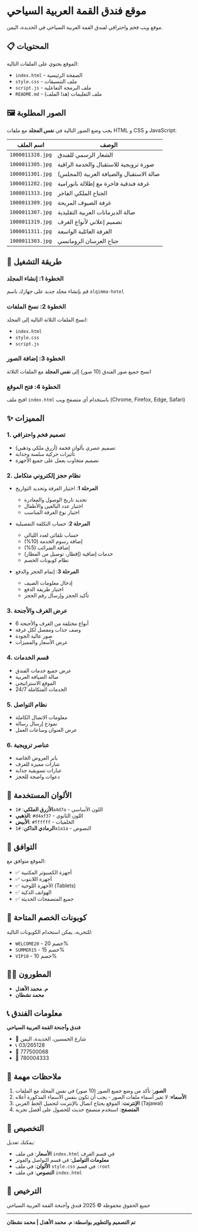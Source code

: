 # موقع فندق القمة العربية السياحي

موقع ويب فخم واحترافي لفندق القمة العربية السياحي في الحديدة، اليمن.

## 📋 المحتويات

الموقع يحتوي على الملفات التالية:
- `index.html` - الصفحة الرئيسية
- `style.css` - ملف التنسيقات
- `script.js` - ملف البرمجة التفاعلية
- `README.md` - ملف التعليمات (هذا الملف)

## 🖼️ الصور المطلوبة

يجب وضع الصور التالية في **نفس المجلد** مع ملفات HTML و CSS و JavaScript:

| اسم الملف | الوصف |
|-----------|-------|
| `1000011328.jpg` | الشعار الرسمي للفندق |
| `1000011305.jpg` | صورة ترويجية للاستقبال والخدمة الراقية |
| `1000011301.jpg` | صالة الاستقبال والضيافة العربية (المجلس) |
| `1000011282.jpg` | غرفة فندقية فاخرة مع إطلالة بانورامية |
| `1000011313.jpg` | الجناح الملكي الفاخر |
| `1000011309.jpg` | غرفة الضيوف المريحة |
| `1000011307.jpg` | صالة الديرمانات العربية التقليدية |
| `1000011319.jpg` | تصميم إعلاني لأنواع الغرف |
| `1000011311.jpg` | الغرفة العائلية الواسعة |
| `1000011303.jpg` | جناح العرسان الرومانسي |

## 🚀 طريقة التشغيل

### الخطوة 1: إنشاء المجلد
قم بإنشاء مجلد جديد على جهازك باسم `alqimma-hotel`

### الخطوة 2: نسخ الملفات
انسخ الملفات الثلاثة التالية إلى المجلد:
- `index.html`
- `style.css`
- `script.js`

### الخطوة 3: إضافة الصور
انسخ جميع صور الفندق (10 صور) إلى **نفس المجلد** مع الملفات الثلاثة

### الخطوة 4: فتح الموقع
افتح ملف `index.html` باستخدام أي متصفح ويب (Chrome, Firefox, Edge, Safari)

## ✨ المميزات

### 1. تصميم فخم واحترافي
- تصميم عصري بألوان فخمة (أزرق ملكي وذهبي)
- تأثيرات حركية سلسة وجذابة
- تصميم متجاوب يعمل على جميع الأجهزة

### 2. نظام حجز إلكتروني متكامل
- **المرحلة 1**: اختيار الغرفة وتحديد التواريخ
  - تحديد تاريخ الوصول والمغادرة
  - اختيار عدد البالغين والأطفال
  - اختيار نوع الغرفة المناسب

- **المرحلة 2**: حساب التكلفة التفصيلية
  - حساب تلقائي لعدد الليالي
  - إضافة رسوم الخدمة (10%)
  - إضافة الضرائب (5%)
  - خدمات إضافية (إفطار، توصيل من المطار)
  - نظام كوبونات الخصم

- **المرحلة 3**: إتمام الحجز والدفع
  - إدخال معلومات الضيف
  - اختيار طريقة الدفع
  - تأكيد الحجز وإرسال رقم الحجز

### 3. عرض الغرف والأجنحة
- 6 أنواع مختلفة من الغرف والأجنحة
- وصف جذاب ومفصل لكل غرفة
- صور عالية الجودة
- عرض الأسعار والمميزات

### 4. قسم الخدمات
- عرض جميع خدمات الفندق
- صالة الضيافة العربية
- الموقع الاستراتيجي
- الخدمات المتكاملة 24/7

### 5. نظام التواصل
- معلومات الاتصال الكاملة
- نموذج إرسال رسالة
- عرض العنوان وساعات العمل

### 6. عناصر ترويجية
- بانر العروض الخاصة
- شارات مميزة للغرف
- عبارات تسويقية جذابة
- دعوات واضحة للحجز

## 🎨 الألوان المستخدمة

- **الأزرق الملكي**: `#1a4d7a` - اللون الأساسي
- **الذهبي**: `#d4af37` - اللون الثانوي
- **الأبيض**: `#ffffff` - الخلفيات
- **الرمادي الداكن**: `#1a1a1a` - النصوص

## 📱 التوافق

الموقع متوافق مع:
- ✅ أجهزة الكمبيوتر المكتبية
- ✅ أجهزة اللابتوب
- ✅ الأجهزة اللوحية (Tablets)
- ✅ الهواتف الذكية
- ✅ جميع المتصفحات الحديثة

## 🎯 كوبونات الخصم المتاحة

للتجربة، يمكن استخدام الكوبونات التالية:
- `WELCOME20` - خصم 20%
- `SUMMER15` - خصم 15%
- `VIP10` - خصم 10%

## 👨‍💻 المطورون

- **م. محمد الأهدل**
- **محمد نشطان**

## 📞 معلومات الفندق

**فندق وأجنحة القمة العربية السياحي**
- 📍 شارع الخمسين، الحديدة، اليمن
- 📞 03/265128
- 📱 777500068
- 📱 780004333

## 📝 ملاحظات مهمة

1. **الصور**: تأكد من وضع جميع الصور (10 صور) في نفس المجلد مع الملفات
2. **الأسماء**: لا تغير أسماء ملفات الصور - يجب أن تكون بنفس الأسماء المذكورة أعلاه
3. **الإنترنت**: الموقع يحتاج اتصال بالإنترنت لتحميل الخط العربي (Tajawal)
4. **المتصفح**: استخدم متصفح حديث للحصول على أفضل تجربة

## 🔧 التخصيص

يمكنك تعديل:
- **الأسعار**: في ملف `index.html` في قسم الغرف
- **معلومات التواصل**: في قسم التواصل والفوتر
- **الألوان**: في ملف `style.css` في قسم `:root`
- **النصوص**: في ملف `index.html`

## 📄 الترخيص

جميع الحقوق محفوظة © 2025 فندق وأجنحة القمة العربية السياحي

---

**تم التصميم والتطوير بواسطة: م. محمد الأهدل | محمد نشطان**

